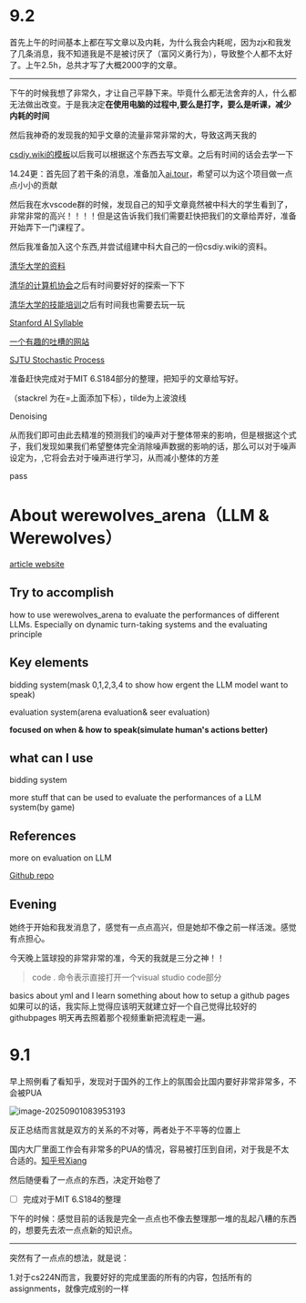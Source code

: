 # 9.2

首先上午的时间基本上都在写文章以及内耗，为什么我会内耗呢，因为zjx和我发了几条消息，我不知道我是不是被讨厌了（富冈义勇行为），导致整个人都不太好了。上午2.5h，总共才写了大概2000字的文章。

---

下午的时候我想了非常久，才让自己平静下来。毕竟什么都无法舍弃的人，什么都无法做出改变。于是我决定**在使用电脑的过程中,要么是打字，要么是听课，减少内耗的时间**

然后我神奇的发现我的知乎文章的流量非常非常的大，导致这两天我的

[csdiy.wiki的模板](https://squidfunk.github.io/mkdocs-material/getting-started/)以后我可以根据这个东西去写文章。之后有时间的话会去学一下

14.24更：首先回了若干条的消息，准备加入[ai.tour](ai.tour)，希望可以为这个项目做一点点小小的贡献

然后我在水vscode群的时候，发现自己的知乎文章竟然被中科大的学生看到了，非常非常的高兴！！！！但是这告诉我们我们需要赶快把我们的文章给弄好，准备开始弄下一门课程了。

然后我准备加入这个东西,并尝试组建中科大自己的一份csdiy.wiki的资料。

[清华大学的资料](https://database.feiyue.online/)

[清华的计算机协会](https://docs.net9.org/)之后有时间要好好的探索一下下

[清华大学的技能培训](https://chenmohan1010.github.io/basic-tutorial/)之后有时间我也需要去玩一玩

[Stanford AI Syllable](https://ai.stanford.edu/courses/)

[一个有趣的吐槽的网站](https://wiki.0xffff.one/getting-started/current-situation)

[SJTU Stochastic Process](https://notes.sjtu.edu.cn/s/6laQ8tvXL)

准备赶快完成对于MIT 6.S184部分的整理，把知乎的文章给写好。

（stackrel 为在=上面添加下标），tilde为上波浪线



Denoising

从而我们即可由此去精准的预测我们的噪声对于整体带来的影响，但是根据这个式子，我们发现如果我们希望整体完全消除噪声数据的影响的话，那么可以对于噪声设定为，,它将会去对于噪声进行学习，从而减小整体的方差

pass

# About werewolves_arena（LLM & Werewolves）

[article website](https://arxiv.org/pdf/2407.13943)

## Try to accomplish

how to use werewolves_arena to evaluate the performances of different LLMs. Especially on dynamic turn-taking systems and the evaluating principle

## Key elements

bidding system(mask 0,1,2,3,4 to show how ergent the LLM model want to speak)

evaluation system(arena evaluation& seer evaluation)

**focused on when & how to speak(simulate human's actions better)**

## what can I use

bidding system

more stuff that can be used to evaluate the performances of a LLM system(by game)

## References

more on evaluation on LLM

[Github repo](https://github.com/google/werewolf_arena)



## Evening

她终于开始和我发消息了，感觉有一点点高兴，但是她却不像之前一样活泼。感觉有点担心。

今天晚上篮球投的非常非常的准，今天的我就是三分之神！！



> code . 命令表示直接打开一个visual studio code部分



basics about yml
and I learn something about how to setup a github pages
如果可以的话，我实际上觉得应该明天就建立好一个自己觉得比较好的githubpages
明天再去照着那个视频重新把流程走一遍。



# 9.1

早上照例看了看知乎，发现对于国外的工作上的氛围会比国内要好非常非常多，不会被PUA

![image-20250901083953193](D:\wesleyfei1.github.io\blogs\Sophomore-Fall\image-20250901083953193.png)

反正总结而言就是双方的关系的不对等，两者处于不平等的位置上

国内大厂里面工作会有非常多的PUA的情况，容易被打压到自闭，对于我是不太合适的。[知乎号Xiang](https://www.zhihu.com/people/oxford-xiang/posts)

然后随便看了一点点的东西，决定开始卷了

- [ ] 完成对于MIT 6.S184的整理

下午的时候：感觉目前的话我是完全一点点也不像去整理那一堆的乱起八糟的东西的，想要先去浓一点点新的知识点。

---

突然有了一点点的想法，就是说：

1.对于cs224N而言，我要好好的完成里面的所有的内容，包括所有的assignments，就像完成别的一样